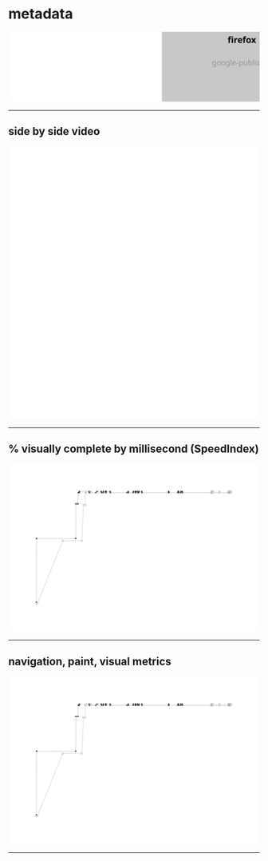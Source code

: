 
# metadata
![test and device metadata](../resources/2025-07-01-android-15-p8-4usted_x_metadata.svg)

---

## side by side video
![side by side video of firefox by chrome](../resources/2025-07-01-android-15-p8-4usted_x_video.svg)

---

## % visually complete by millisecond (SpeedIndex)
![line chart of percent visually complete via SpeedIndex metric](../resources/2025-07-01-android-15-p8-4usted_line_graph.svg)

---

## navigation, paint, visual metrics
![line chart of percent visually complete via SpeedIndex metric](../resources/2025-07-01-android-15-p8-4usted_line_graph.svg)

---

